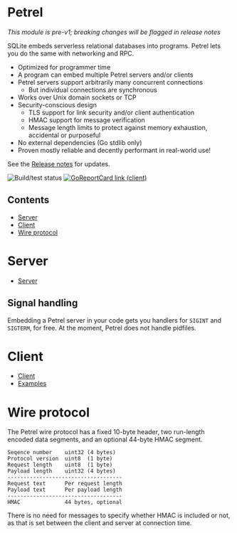 # Petrel

_This module is pre-v1; breaking changes will be flagged in release notes_

SQLite embeds serverless relational databases into programs. Petrel
lets you do the same with networking and RPC.

- Optimized for programmer time
- A program can embed multiple Petrel servers and/or clients
- Petrel servers support arbitrarily many concurrent connections
  - But individual connections are synchronous
- Works over Unix domain sockets or TCP
- Security-conscious design
  - TLS support for link security and/or client authentication
  - HMAC support for message verification
  - Message length limits to protect against memory exhaustion,
    accidental or purposeful
- No external dependencies (Go stdlib only)
- Proven mostly reliable and decently performant in real-world use!

See the [Release
notes](https://github.com/firepear/petrel/blob/main/RELEASE_NOTES.md)
for updates.

![Build/test status](https://github.com/firepear/petrel/actions/workflows/go.yml/badge.svg)
[![GoReportCard link (client)](https://goreportcard.com/badge/github.com/firepear/petrel)](https://goreportcard.com/report/github.com/firepear/petrel)

## Contents

- [Server](#server)
- [Client](#client)
- [Wire protocol](#wire-protocol)

# Server

- [Server](https://pkg.go.dev/github.com/firepear/petrel/server?tab=doc)

## Signal handling

Embedding a Petrel server in your code gets you handlers for `SIGINT`
and `SIGTERM`, for free. At the moment, Petrel does not handle
pidfiles.

# Client

- [Client](https://pkg.go.dev/github.com/firepear/petrel/client?tab=doc)
- [Examples](https://github.com/firepear/petrel/raw/main/examples/README.md)

# Wire protocol

The Petrel wire protocol has a fixed 10-byte header, two run-length
encoded data segments, and an optional 44-byte HMAC segment.

    Seqence number    uint32 (4 bytes)
    Protocol version  uint8  (1 byte)
    Request length    uint8  (1 byte)
    Payload length    uint32 (4 bytes)
    ------------------------------------
    Request text      Per request length
    Payload text      Per payload length
    ------------------------------------
    HMAC              44 bytes, optional

There is no need for messages to specify whether HMAC is included
or not, as that is set between the client and server at
connection time.

